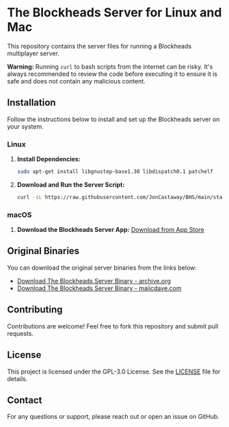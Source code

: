 # The Blockheads Server for Linux and Mac

This repository contains the server files for running a Blockheads multiplayer server.


   **Warning:** Running `curl` to bash scripts from the internet can be risky. It's always recommended to review the code before executing it to ensure it is safe and does not contain any malicious content.
   
## Installation

Follow the instructions below to install and set up the Blockheads server on your system.

### Linux

1. **Install Dependencies:**
   ```bash
   sudo apt-get install libgnustep-base1.30 libdispatch0.1 patchelf
   ```

2. **Download and Run the Server Script:**
   ```bash
   curl -sL https://raw.githubusercontent.com/JonCastaway/BHS/main/start.sh | bash -s -
   ```

### macOS

1. **Download the Blockheads Server App:**
   [Download from App Store](https://apps.apple.com/us/app/blockheadsserver/id662633568)

## Original Binaries

You can download the original server binaries from the links below:

- [Download The Blockheads Server Binary - archive.org](https://archive.org/download/BHSv171/blockheads_server171.tar.gz)
- [Download The Blockheads Server Binary - majicdave.com](https://majicdave.com/share/blockheads_server171.tar.gz)

## Contributing

Contributions are welcome! Feel free to fork this repository and submit pull requests.

## License

This project is licensed under the GPL-3.0 License. See the [LICENSE](LICENSE) file for details.

## Contact

For any questions or support, please reach out or open an issue on GitHub.
